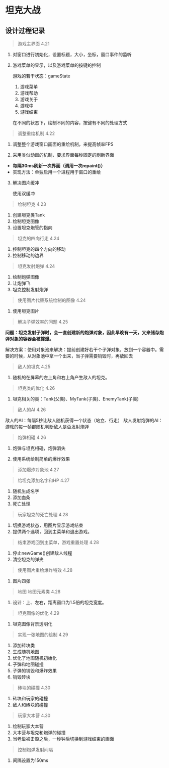 # 坦克大战

## 设计过程记录

> 游戏主界面 4.21

 1. 对窗口进行初始化，设置标题，大小，坐标，窗口事件的监听

 2. 游戏菜单的显示，以及游戏菜单的按键的控制

    游戏的若干状态：gameState

    1. 游戏菜单
    2. 游戏帮助
    3. 游戏关于
    4. 游戏中
    5. 游戏结束

    在不同的状态下，绘制不同的内容，按键有不同的处理方式

> 调整重绘机制 4.22

   1. 调整整个游戏窗口画面的重绘机制，来提高帧率FPS

   2. 采用类似动画的机制，要求界面每秒固定的刷新界面

   * **每隔30ms刷新一次界面（调用一次repaint()）**
   * 实现方法：单独启用一个进程用于窗口的重绘
   
   3. 解决图片缓冲
      
      使用双缓冲

> 绘制坦克 4.23
   
   1. 创建坦克类Tank
   2. 绘制坦克图像
   3. 设置坦克炮管的指向


> 坦克的四向行走 4.24
  
   1. 控制坦克的四个方向的移动
   2. 控制移动的边界
   
> 坦克发射炮弹 4.24
   
   1. 绘制炮弹图像
   2. 让炮弹飞
   3. 坦克控制发射炮弹
   
> 使用图片代替系统绘制的图像 4.24
   
   1. 使用坦克图片
   
> 解决子弹效率的问题 4.25
   
   **问题：坦克发射子弹时，会一直创建新的炮弹对象，因此早晚有一天，又来储存炮弹对象的容器会被撑爆。**
   
   解决方案：使用对象池来解决：提前创建好若干个子弹对象，放到一个容器中。需要的时候，从对象池中拿一个出来，当子弹需要销毁时，再放回去
     
     
> 敌人的坦克 4.25

   1. 随机的在屏幕的左上角和右上角产生敌人的坦克。
   
> 坦克类的优化 4.26

   1. 坦克相关的类：Tank(父类)、MyTank(子类)、EnemyTank(子类)
   
   
> 敌人的AI 4.26
    
   敌人的AI：每隔5秒让敌人随机获得一个状态（站立、行走）
   敌人发射炮弹的AI：游戏的每一帧都随机判断敌人是否发射炮弹
   
   
> 炮弹相碰 4.26

   1. 炮弹与坦克相碰，炮弹消失
   
   2. 使用系统绘制简单的爆炸效果
   
   
> 添加爆炸对象池 4.27


   
> 给坦克添加名字和HP 4.27

   1. 随机生成名字
   2. 添加血条
   3. 死亡处理
   
> 玩家坦克的死亡处理 4.28

   1. 切换游戏状态，用图片显示游戏结束
   2. 提供两个选项，回到主菜单和退出游戏。

   
> 结束游戏回到主菜单，游戏重置处理 4.28
   
   1. 停止newGame()创建敌人线程
   2. 清空坦克的弹夹
   
> 使用图片重绘爆炸特效 4.28
   
   1. 图片四张
   
> 地图 地图元素类 4.28
   
   1. 设计：上、左右，距离窗口为1.5倍的坦克宽度。
   
> 坦克图像的优化 4.29
   
   1. 坦克图像背景透明化
   
> 实现一张地图的绘制 4.29

   1. 添加砖块类
   2. 生成随机地图
   3. 优化了地图随机初始化
   4. 子弹和地图碰撞
   5. 子弹的销毁和爆炸效果
   6. 销毁砖块
   
   
> 砖块的碰撞 4.30

   1. 砖块和玩家的碰撞
   2. 敌人和砖块的碰撞 
   
> 玩家大本营 4.30
   
   1. 绘制玩家大本营
   2. 大本营与坦克和炮弹的碰撞
   3. 当老巢被击毁之后，一秒钟后切换到游戏结束的画面
   
> 控制炮弹发射间隔
   
   1. 间隔设置为150ms